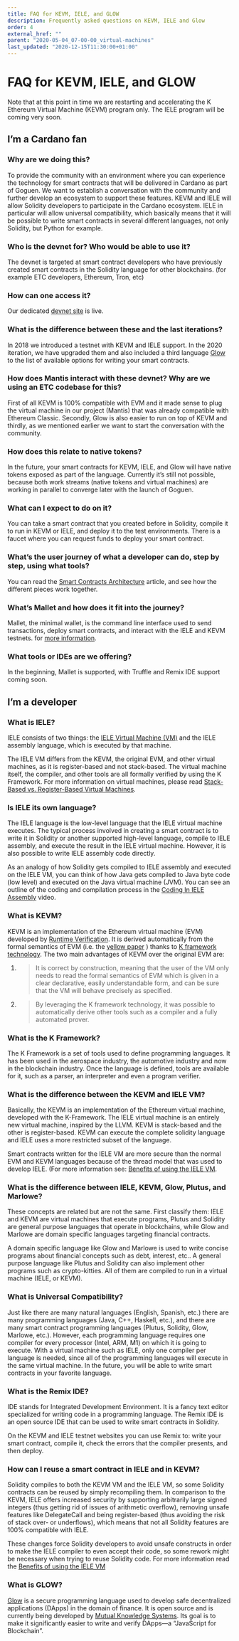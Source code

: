 ```yaml
---
title: FAQ for KEVM, IELE, and GLOW
description: Frequently asked questions on KEVM, IELE and Glow
order: 4
external_href: ""
parent: "2020-05-04_07-00-00_virtual-machines"
last_updated: "2020-12-15T11:30:00+01:00"
---
```


# FAQ for KEVM, IELE, and GLOW

Note that at this point in time we are restarting and accelerating the K
Ethereum Virtual Machine (KEVM) program only. The IELE program will be
coming very soon.

## I’m a Cardano fan

### Why are we doing this?

To provide the community with an environment where you can experience
the technology for smart contracts that will be delivered in Cardano as
part of Goguen. We want to establish a conversation with the community
and further develop an ecosystem to support these features. KEVM and
IELE will allow Solidity developers to participate in the Cardano
ecosystem. IELE in particular will allow universal compatibility, which
basically means that it will be possible to write smart contracts in
several different languages, not only Solidity, but Python for example.

### Who is the devnet for? Who would be able to use it?

The devnet is targeted at smart contract developers who have previously
created smart contracts in the Solidity language for other blockchains.
(for example ETC developers, Ethereum, Tron, etc)

### How can one access it?

Our dedicated [devnet site](https://developers.cardano.org/) is live.

### What is the difference between these and the last iterations?

In 2018 we introduced a testnet with KEVM and IELE support. In the 2020
iteration, we have upgraded them and also included a third language
[Glow](https://glow-lang.org/) to the
list of available options for writing your smart
contracts.

### How does Mantis interact with these devnet? Why are we using an ETC codebase for this?

First of all KEVM is 100% compatible with EVM and it made sense to plug
the virtual machine in our project (Mantis) that was already compatible
with Ethereum Classic. Secondly, Glow is also easier to run on top of
KEVM and thirdly, as we mentioned earlier we want to start the
conversation with the community.

### How does this relate to native tokens?

In the future, your smart contracts for KEVM, IELE, and Glow will have
native tokens exposed as part of the language. Currently it’s still not
possible, because both work streams (native tokens and virtual machines)
are working in parallel to converge later with the launch of Goguen.

### What can I expect to do on it?

You can take a smart contract that you created before in Solidity,
compile it to run in KEVM or IELE, and deploy it to the test
environments. There is a faucet where you can request funds to deploy
your smart
contract.

### What’s the user journey of what a developer can do, step by step, using what tools?

You can read the [Smart Contracts Architecture](http://../iele_vm_architecture) article, and see
how the different pieces work together.

### What’s Mallet and how does it fit into the journey?

Mallet, the minimal wallet, is the command line interface used to send
transactions, deploy smart contracts, and interact with the IELE and
KEVM testnets. for [more information](https://testnets.cardano.org/en/more/iele/getting-started/mallet-installation/).

### What tools or IDEs are we offering?

In the beginning, Mallet is supported, with Truffle and Remix IDE
support coming soon.

## I’m a developer

### What is IELE?

IELE consists of two things: the [IELE Virtual Machine (VM)](https://testnets.cardano.org/en/more/iele/about/the-iele-virtual-machine/)
and the IELE assembly language, which is executed by that machine.

The IELE VM differs from the KEVM, the original EVM, and other virtual
machines, as it is register-based and not stack-based. The virtual
machine itself, the compiler, and other tools are all formally verified
by using the K Framework. For more information on virtual machines,
please read [Stack-Based vs. Register-Based Virtual Machines](https://docs.google.com/document/u/0/d/1XilTNYriTCXF93uCw82GnFZ4_3j1JATsdC7ICPnvVLQ/edit).

### Is IELE its own language?

The IELE language is the low-level language that the IELE virtual
machine executes. The typical process involved in creating a smart
contract is to write it in Solidity or another supported high-level
language, compile to IELE assembly, and execute the result in the IELE
virtual machine. However, it is also possible to write IELE assembly
code directly.

As an analogy of how Solidity gets compiled to IELE assembly and
executed on the IELE VM, you can think of how Java gets compiled to Java
byte code (low level) and executed on the Java virtual machine (JVM).
You can see an outline of the coding and compilation process in the
[Coding In IELE Assembly](https://testnets.cardano.org/en/more/iele/getting-started/coding-in-iele-assembly/)
video.

### What is KEVM?

KEVM is an implementation of the Ethereum virtual machine (EVM)
developed by [Runtime Verification](https://runtimeverification.com/). It is derived
automatically from the formal semantics of EVM (i.e. the
[yellow paper](https://ethereum.github.io/yellowpaper/paper.pdf) ) thanks
to [K framework technology](https://runtimeverification.com/blog/k-framework-an-overview/).
The two main advantages of KEVM over the original EVM are:

1.  > It is correct by construction, meaning that the user of the VM
    > only needs to read the formal semantics of EVM which is given in a
    > clear declarative, easily understandable form, and can be sure
    > that the VM will behave precisely as specified.

2.  > By leveraging the K framework technology, it was possible to
    > automatically derive other tools such as a compiler and a fully
    > automated prover.

### What is the K Framework?

The K Framework is a set of tools used to define programming languages.
It has been used in the aerospace industry, the automotive industry and
now in the blockchain industry. Once the language is defined, tools are
available for it, such as a parser, an interpreter and even a program
verifier.

### What is the difference between the KEVM and IELE VM?

Basically, the KEVM is an implementation of the Ethereum virtual
machine, developed with the K-Framework. The IELE virtual machine is an
entirely new virtual machine, inspired by the LLVM. KEVM is stack-based
and the other is register-based. KEVM can execute the complete solidity
language and IELE uses a more restricted subset of the language.

Smart contracts written for the IELE VM are more secure than the normal
EVM and KEVM languages because of the thread model that was used to
develop IELE. (For more information see:
[Benefits of using the IELE VM](https://docs.google.com/document/u/0/d/1lqFBLubaY3C2zLXeQ0nBI-172Q2B--IdpKT6VNDwT8A/edit).

### What is the difference between IELE, KEVM, Glow, Plutus, and Marlowe?

These concepts are related but are not the same. First classify them:
IELE and KEVM are virtual machines that execute programs, Plutus and
Solidity are general purpose languages that operate in blockchains,
while Glow and Marlowe are domain specific languages targeting financial
contracts.

A domain specific language like Glow and Marlowe is used to write
concise programs about financial concepts such as debt, interest, etc..
A general purpose language like Plutus and Solidity can also implement
other programs such as crypto-kitties. All of them are compiled to run
in a virtual machine (IELE, or KEVM).

### What is Universal Compatibility?

Just like there are many natural languages (English, Spanish, etc.)
there are many programming languages (Java, C++, Haskell, etc.), and
there are many smart contract programming languages (Plutus, Solidity,
Glow, Marlowe, etc.). However, each programming language requires one
compiler for every processor (Intel, ARM, M1) on which it is going to
execute. With a virtual machine such as IELE, only one compiler per
language is needed, since all of the programming languages will execute
in the same virtual machine. In the future, you will be able to write
smart contracts in your favorite language.

### What is the Remix IDE?

IDE stands for Integrated Development Environment. It is a fancy text
editor specialized for writing code in a programming language. The Remix
IDE is an open source IDE that can be used to write smart contracts in
Solidity.

On the KEVM and IELE testnet websites you can use Remix to: write your
smart contract, compile it, check the errors that the compiler presents,
and then deploy.

### How can I reuse a smart contract in IELE and in KEVM?

Solidity compiles to both the KEVM VM and the IELE VM, so some Solidity
contracts can be reused by simply recompiling them. In comparison to the
KEVM, IELE offers increased security by supporting arbitrarily large
signed integers (thus getting rid of issues of arithmetic overflow),
removing unsafe features like DelegateCall and being register-based
(thus avoiding the risk of stack over- or underflows), which means that
not all Solidity features are 100% compatible with IELE.

These changes force Solidity developers to avoid unsafe constructs in
order to make the IELE compiler to even accept their code, so some
rework might be necessary when trying to reuse Solidity code. For more
information read the [Benefits of using the IELE VM](https://docs.google.com/document/u/0/d/1lqFBLubaY3C2zLXeQ0nBI-172Q2B--IdpKT6VNDwT8A/edit)

### What is GLOW?

[Glow](https://glow-lang.org/) is a
secure programming language used to develop safe decentralized
applications (DApps) in the domain of finance. It is open source and is
currently being developed by [Mutual Knowledge Systems](https://mukn.io/). Its goal is to make it significantly
easier to write and verify DApps—a “JavaScript for Blockchain”.
